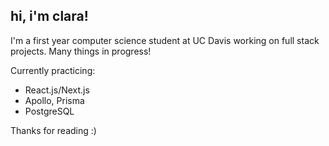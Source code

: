 ## hi, i'm clara!
I'm a first year computer science student at UC Davis working on full stack projects. Many things in progress!

Currently practicing:
- React.js/Next.js
- Apollo, Prisma
- PostgreSQL

Thanks for reading :)
